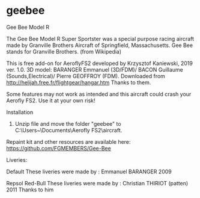 # geebee
Gee Bee Model R

The Gee Bee Model R Super Sportster was a special purpose racing aircraft made by Granville Brothers Aircraft of Springfield, Massachusetts. Gee Bee stands for Granville Brothers. (from Wikipedia)

This is free add-on for AeroflyFS2 developed by Krzysztof Kaniewski, 2019 ver. 1.0.
3D model: BARANGER Emmanuel (3D/FDM)/ BACON Guillaume (Sounds,Electrical)/ Pierre GEOFFROY (FDM). Downloaded from http://helijah.free.fr/flightgear/hangar.htm
Thanks to them.

 Some features may not work as intended and this aircraft could crash your Aerofly FS2. 
 Use it at your own risk!

Installation

1. Unzip file and move the folder "geebee" to C:\Users\~\Documents\Aerofly FS2\aircraft.

Repaint kit and other resources are available here: https://github.com/FGMEMBERS/Gee-Bee

Liveries:

Default
These liveries were made by : Emmanuel BARANGER 2009

Repsol
Red-Bull
These liveries were made by : Christian THIRIOT (patten) 2011
Thanks to him


<!-- Gee Bee 2008 Emmanuel BARANGER
                  Pierre GEOFFROY
     updated 2011 Emmanuel BARANGER with Melchior's script
 
     sources          : http://en.wikipedia.org/wiki/Gee_Bee_Model_R

     year             :  1933
     wingspan         :  25 ft 0 in  (  7.62 m  )
     length           :  17 ft 8 in  (  5.38 m  )
     height           :   8 ft 2 in  (  2.48 m  )
     max speed        : 473.8 km/h   ( 258.2 kt )
     empty weight     : 1840 lb      (   834 kg )
     engine           : Pratt & Whitney Wasp. Air Cooled 9 cylinder radial (800 hp)

-->

<!-- Engines   source       : http://en.wikipedia.org/wiki/Pratt_%26_Whitney_R-1340 

                 name         : Pratt & Whitney R-1340
                 Power        : 542 hp at 2200 rpm at 5,000
                 type         : 9 cylinder single-row supercharged air-cooled radial engine
                 weight       : 805 lb (365 kg)
                 Displacement : 1343.8 in3 (22.02 l)
                 Compression  : 6.0:1

-->
